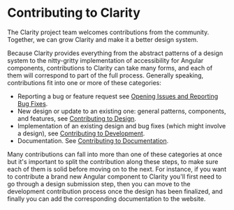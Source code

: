 # Contributing to Clarity

The Clarity project team welcomes contributions from the community. Together, we
can grow Clarity and make it a better design system.

Because Clarity provides everything from the abstract patterns of a design
system to the nitty-gritty implementation of accessibility for Angular components,
contributions to Clarity can take many forms, and each of them will correspond
to part of the full process. Generally speaking, contributions fit into one or
more of these categories:

- Reporting a bug or feature request see [Opening Issues and Reporting Bug Fixes](CONTRIBUTING_ISSUES.md).
- New design or update to an existing one: general patterns, components,
  and features, see [Contributing to Design](CONTRIBUTING_DESIGN.md).
- Implementation of an existing design and bug fixes (which might involve a
  design), see [Contributing to Development](CONTRIBUTING_DEVELOPMENT.md).
- Documentation. See [Contributing to Documentation](CONTRIBUTING_DOCUMENTATION.md).

Many contributions can fall into more than one of these categories at once but
it's important to split the contribution along these steps, to make sure each of
them is solid before moving on to the next. For instance, if you want to
contribute a brand new Angular component to Clarity you'll first need to go
through a design submission step, then you can move to the development
contribution process once the design has been finalized, and finally you can add
the corresponding documentation to the website.
